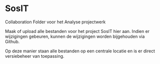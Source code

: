 # SosIT
Collaboration Folder voor het Analyse projectwerk

Maak of upload alle bestanden voor het project SosIT hier aan. Indien er wijzigingen gebeuren, kunnen de wijzigingen worden bijgehouden via Github.

Op deze manier staan alle bestanden op een centrale locatie en is er direct versiebeheer van toepassing.
